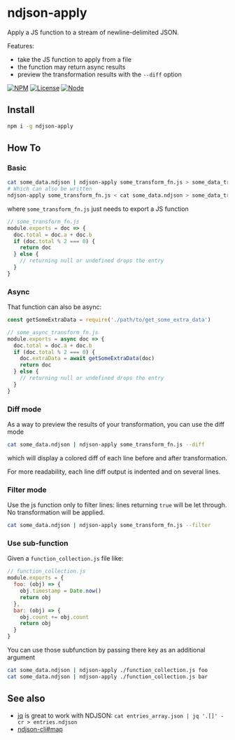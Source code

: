 # ndjson-apply
Apply a JS function to a stream of newline-delimited JSON.

Features:
* take the JS function to apply from a file
* the function may return async results
* preview the transformation results with the `--diff` option

[![NPM](https://nodei.co/npm/ndjson-apply.png?stars&downloads&downloadRank)](https://npmjs.com/package/ndjson-apply/)
[![License](https://img.shields.io/badge/license-MIT-blue.svg)](https://opensource.org/licenses/MIT)
[![Node](https://img.shields.io/badge/node-%3E=%20v7.6.0-brightgreen.svg)](http://nodejs.org)

## Install
```sh
npm i -g ndjson-apply
```

## How To

### Basic
```sh
cat some_data.ndjson | ndjson-apply some_transform_fn.js > some_data_transformed.ndjson
# Which can also be written
ndjson-apply some_transform_fn.js < cat some_data.ndjson > some_data_transformed.ndjson
```
where `some_transform_fn.js` just needs to export a JS function
```js
// some_transform_fn.js
module.exports = doc => {
  doc.total = doc.a + doc.b
  if (doc.total % 2 === 0) {
    return doc
  } else {
    // returning null or undefined drops the entry
  }
}
```

### Async
That function can also be async:
```js
const getSomeExtraData = require('./path/to/get_some_extra_data')

// some_async_transform_fn.js
module.exports = async doc => {
  doc.total = doc.a + doc.b
  if (doc.total % 2 === 0) {
    doc.extraData = await getSomeExtraData(doc)
    return doc
  } else {
    // returning null or undefined drops the entry
  }
}
```

### Diff mode
As a way to preview the results of your transformation, you can use the diff mode
```sh
cat some_data.ndjson | ndjson-apply some_transform_fn.js --diff
```
which will display a colored diff of each line before and after transformation.

For more readability, each line diff output is indented and on several lines.

### Filter mode
Use the js function only to filter lines: lines returning `true` will be let through. No transformation will be applied.
```sh
cat some_data.ndjson | ndjson-apply some_transform_fn.js --filter
```

### Use sub-function
Given a `function_collection.js` file like:
```js
// function_collection.js
module.exports = {
  foo: (obj) => {
    obj.timestamp = Date.now()
    return obj
  },
  bar: (obj) => {
    obj.count += obj.count
    return obj
  }
}
```

You can use those subfunction by passing there key as an additional argument
```sh
cat some_data.ndjson | ndjson-apply ./function_collection.js foo
cat some_data.ndjson | ndjson-apply ./function_collection.js bar
```

## See also
* [jq](https://stedolan.github.io/jq/) is great to work with NDJSON: `cat entries_array.json | jq '.[]' -cr > entries.ndjson`
* [ndjson-cli#map](https://github.com/mbostock/ndjson-cli#map)
